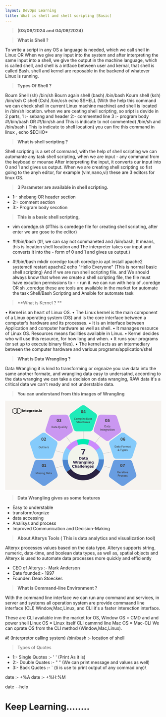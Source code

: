 ```yaml
---
layout: DevOps Learning
title: What is shell and shell scripting [Basic]
---
```


> **(03/06/2024 and 04/06/2024)**

> **What is Shell ?**

To write a script in any OS a language is needed, which we call shell in Linux OR When we give any input into the system and after interpreting the same input into a shell, we give the output in the machine language, which is called shell, and shell is a intface between user and kernal, that shell is called Bash.
shell and kernel are reposable in the backend of whatever Linux is running.

> **Types Of Shell ?**

  Bourn Shell (sh) /bin/sh Bourn again shell (bash) /bin/bash Kourn shell (ksh) /bin/ksh C shell (Csh) /bin/csh
  echo $SHELL (With the help this command we can check shell in current Linux machine machine) and shell is located in /bin/sh location.
  when we are ceating shell scripting, so sript is devide in 2 parts, 1 :- sebang and header 2:- commented line 3 :- program body #!/bin/bash OR #!/bin/sh and This is indicate to not commented) /bin/sh and /bin/bash ( This is indicate to shell location) you can fire this command in linux , echo $ECHO*

> **What is shell scripting ?**

  Shell scripting is a set of command, with the help of shell scripting we can automante any task shell scripting, when we are input - any command from the keyboad   or mounse After interpreting the input, it converts our input into 0 and 1 and gives us output.
  When we are creating shell scripting so fist going to the anyh editor, for example (vim,nano,vi) these are 3 editors for linux OS.

> **3 Parameter are available in shell scripting.**

- 1:- shebang OR header section
- 2:- comment section
- 3:- Program body secotion

> **This is a basic shell scripting,** 

- vim coredge.sh (#This is coredege file for creating shell scripting, after enter we are gose to the editor)
- #!/bin/bash (#!, we can say not commaneted and /bin/bash, It means, this is location shell location and The interpreter takes our input and converts it into the - form of 0 and 1 and gives us output.)
  
- #!/bin/bash
 mkdir coredge
 touch coredge.io
 apt install apache2
 systemctl restart apache2
 echo "Hello Everyone"
 (This is normal basic shell scripting)
  And if we are run shell scripting file. and We should always know that when we create a shell scripting file, the file must have excution permissions to - - run it. we can run with help of .coredge OR sh .coredge
 these are tools are available in the market for automate the task
 Shell/Bash Scripting and Ansible for automate task

> **What is Kernel ? **

• Kernel is an heart of Linux OS.
• The Linux kernel is the main component of a Linux operating system (OS) and 
is the core interface between a computer's hardware and its processes. 
• It is an interface between Application and computer hardware as well as shell.
• It manages resource of Linux OS. Resources means facilities available in Linux. 
• Kernel decides who will use this resource, for how long and when.
• It runs your programs (or set up to execute binary files).
• The kernel acts as an intermediary between the computer hardware and various 
programs/application/shel

> **What is Data Wrangling ?**

Data Wrangling it is kind to transforming or orgnaize you raw data into the same another formate, and wrangling data easy to undersatnd, according to the data wranging we can take a decision on data wranging, RAW data it's a critical data we can't ready and not understable data.

> **You can understand from this images of Wrangling**

![Wrangling Imeage](../images/Wrangling.png)

> **Data Wrangling gives us some features**

- Easy to understable
- transform/orgnize
- data accessing
- Analisys and process
- Improved Communication and Decision-Making

> **About Alterys Tools ( This is data analytics and visualization tool)**

Alteryx processes values based on the data type. Alteryx supports string, numeric, date-time, and boolean data types, as well as, spatial objects and Alteryx is used to automate data processes more quickly and efficiently
- CEO of Alterys :-  Mark Anderson
- Date founded:- 1997
- Founder: Dean Stoecker.  

 > **What is Command-line Environment ?**

With the command line interface we can run any command and services, in server and systems all operation system are provide commaand line interface (CLI) Window,Mac,Linux, and CLI it's a faster interection interface.

These are CLI available inm the market for OS,
Window OS = CMD and and power shell
Linux OS = Linux itself CLI cammnd line 
Mac OS = Mac-CLI
We can oprate OS from the CLI method (Window,Mac,Linux).

#! (Interpretor calling system)
/bin/bash :- location of shell

> Types of Quotes 

- 1:- Single Quotes :- ' ' (Print As it is)
- 2:- Double Quates :- " " (We can print message and values as well)
- 3:- Back Quotes :-   ` (ti is use to print output of any commad ony)\

date :- +%A
date :- +%H:%M

date --help


# Keep Learning........


